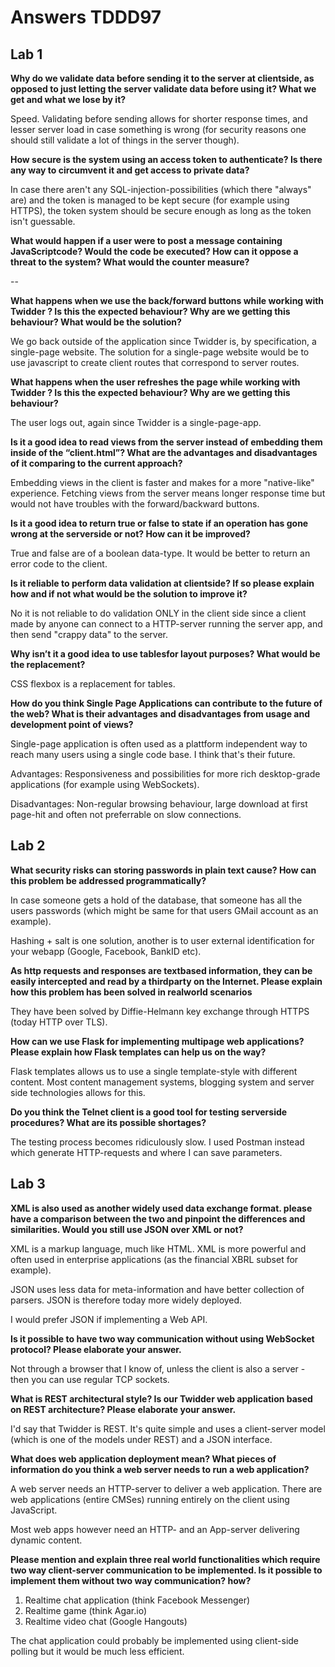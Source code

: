 # Answers TDDD97

## Lab 1

**Why do we validate data before sending it to the server at client­side, as opposed to just letting
the server validate data before using it? What we get and what we lose by it?**

Speed. Validating before sending allows for shorter response times, and lesser server load in case something is wrong (for security reasons one should still validate a lot of things in the server though). 

**How secure is the system using an access token to authenticate? Is there any way to circumvent
it and get access to private data?**

In case there aren't any SQL-injection-possibilities (which there "always" are) and the token is managed to be kept secure (for example using HTTPS), the token system should be secure enough as long as the token isn't guessable. 

**What would happen if a user were to post a message containing JavaScript­code? Would the
code be executed? How can it oppose a threat to the system? What would the counter measure?**

--

**What happens when we use the back/forward buttons while working with Twidder ? Is this the expected behaviour? Why are we getting this behaviour? What would be the solution?**

We go back outside of the application since Twidder is, by specification, a single-page website. The solution for a single-page website would be to use javascript to create client routes that correspond to server routes. 

**What happens when the user refreshes the page while working with Twidder ? Is this the expected behaviour? Why are we getting this behaviour?**

The user logs out, again since Twidder is a single-page-app. 

**Is it a good idea to read views from the server instead of embedding them inside of the “client.html”? What are the advantages and disadvantages of it comparing to the current
approach?**

Embedding views in the client is faster and makes for a more "native-like" experience. Fetching views from the server means longer response time but would not have troubles with the forward/backward buttons. 

**Is it a good idea to return true or false to state if an operation has gone wrong at the server­side or not? How can it be improved?**

True and false are of a boolean data-type. It would be better to return an error code to the client. 

**Is it reliable to perform data validation at client­side? If so please explain how and if not what would be the solution to improve it?**

No it is not reliable to do validation ONLY in the client side since a client made by anyone can connect to a HTTP-server running the server app, and then send "crappy data" to the server. 

**Why isn’t it a good idea to use tablesfor layout purposes? What would be the replacement?** 

CSS flexbox is a replacement for tables. 

**How do you think Single Page Applications can contribute to the future of the web? What is their advantages and disadvantages from usage and development point of views?**

Single-page application is often used as a plattform independent way to reach many users using a single code base. I think that's their future. 

Advantages: Responsiveness and possibilities for more rich desktop-grade applications (for example using WebSockets).

Disadvantages: Non-regular browsing behaviour, large download at first page-hit and often not preferrable on slow connections. 


## Lab 2

**What security risks can storing passwords in plain text cause? How can this problem be addressed programmatically?**

In case someone gets a hold of the database, that someone has all the users passwords (which might be same for that users GMail account as an example). 

Hashing + salt is one solution, another is to user external identification for your webapp (Google, Facebook, BankID etc). 

**As http requests and responses are text­based information, they can be easily intercepted and read by a third­party on the Internet. Please explain how this problem has been solved in real­world
scenarios**

They have been solved by Diffie-Helmann key exchange through HTTPS (today HTTP over TLS). 

**How can we use Flask for implementing multi­page web applications? Please explain how Flask templates can help us on the way?**

Flask templates allows us to use a single template-style with different content. Most content management systems, blogging system and server side technologies allows for this. 

**Do you think the Telnet client is a good tool for testing server­side procedures? What are its possible shortages?**

The testing process becomes ridiculously slow. I used Postman instead which generate HTTP-requests and where I can save parameters. 


## Lab 3

**XML is also used as another widely used data exchange format. please have a comparison between the two and pinpoint the differences and similarities. Would you still use JSON over
XML or not?**

XML is a markup language, much like HTML. XML is more powerful and often used in enterprise applications (as the financial XBRL subset for example). 

JSON uses less data for meta-information and have better collection of parsers. JSON is therefore today more widely deployed. 

I would prefer JSON if implementing a Web API. 

**Is it possible to have two way communication without using WebSocket protocol? Please elaborate your answer.**

Not through a browser that I know of, unless the client is also a server - then you can use regular TCP sockets. 

**What is REST architectural style? Is our Twidder web application based on REST architecture? Please elaborate your answer.**

I'd say that Twidder is REST. It's quite simple and uses a client-server model (which is one of the models under REST) and a JSON interface. 

**What does web application deployment mean? What pieces of information do you think a web server needs to run a web application?**

A web server needs an HTTP-server to deliver a web application. There are web applications (entire CMSes) running entirely on the client using JavaScript. 

Most web apps however need an HTTP- and an App-server delivering dynamic content. 

**Please mention and explain three real world functionalities which require two way client-­server communication to be implemented. Is it possible to implement them without two way communication? how?**

1. Realtime chat application (think Facebook Messenger)
2. Realtime game (think Agar.io)
3. Realtime video chat (Google Hangouts)

The chat application could probably be implemented using client-side polling but it would be much less efficient. 
